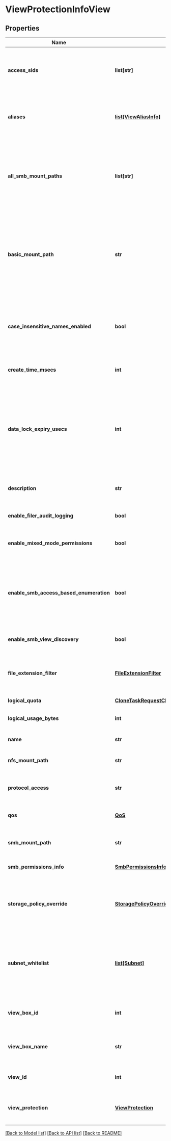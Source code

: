 # ViewProtectionInfoView

## Properties
Name | Type | Description | Notes
------------ | ------------- | ------------- | -------------
**access_sids** | **list[str]** | Specifies the list of security identifiers (SIDs) for the restricted Principals who have access to this View. | [optional] 
**aliases** | [**list[ViewAliasInfo]**](ViewAliasInfo.md) | Aliases created for the view. A view alias allows a directory path inside a view to be mounted using the alias name. | [optional] 
**all_smb_mount_paths** | **list[str]** | Specifies the possible paths that can be used to mount this View as a SMB share. If Active Directory has multiple account names; each machine account has its own path. | [optional] 
**basic_mount_path** | **str** | Specifies the NFS mount path of the View (without the hostname information). This path is used to support NFS mounting of the paths specified in the nfsExportPathList on Windows systems. | [optional] 
**case_insensitive_names_enabled** | **bool** | Specifies whether to support case insensitive file/folder names. This parameter can only be set during create and cannot be changed. | [optional] 
**create_time_msecs** | **int** | Specifies the time that the View was created in milliseconds. | [optional] 
**data_lock_expiry_usecs** | **int** | DataLock (Write Once Read Many) lock expiry epoch time in microseconds. If a view is marked as a DataLock view, only a Data Security Officer (a user having Data Security Privilege) can delete the view until the lock expiry time. | [optional] 
**description** | **str** | Specifies an optional text description about the View. | [optional] 
**enable_filer_audit_logging** | **bool** | Specifies if Filer Audit Logging is enabled for this view. | [optional] 
**enable_mixed_mode_permissions** | **bool** | If set, mixed mode (NFS and SMB) access is enabled for this view. | [optional] 
**enable_smb_access_based_enumeration** | **bool** | Specifies if access-based enumeration should be enabled. If &#39;true&#39;, only files and folders that the user has permissions to access are visible on the SMB share for that user. | [optional] 
**enable_smb_view_discovery** | **bool** | If set, it enables discovery of view for SMB. | [optional] 
**file_extension_filter** | [**FileExtensionFilter**](FileExtensionFilter.md) | Optional filtering criteria that should be satisfied by all the files created in this view. It does not affect existing files. | [optional] 
**logical_quota** | [**CloneTaskRequestCloneViewParametersLogicalQuota**](CloneTaskRequestCloneViewParametersLogicalQuota.md) |  | [optional] 
**logical_usage_bytes** | **int** | LogicalUsageBytes is the logical usage in bytes for the view. | [optional] 
**name** | **str** | Specifies the name of the View. | [optional] 
**nfs_mount_path** | **str** | Specifies the path for mounting this View as an NFS share. | [optional] 
**protocol_access** | **str** | Specifies the supported Protocols for the View. | [optional] 
**qos** | [**QoS**](QoS.md) | Specifies the Quality of Service (QoS) Policy for the View. | [optional] 
**smb_mount_path** | **str** | Specifies the main path for mounting this View as an SMB share. | [optional] 
**smb_permissions_info** | [**SmbPermissionsInfo**](SmbPermissionsInfo.md) | Specifies the SMB permissions for the View. | [optional] 
**storage_policy_override** | [**StoragePolicyOverride**](StoragePolicyOverride.md) | Specifies if inline deduplication and compression settings inherited from the Storage Domain (View Box) should be disabled for this View. | [optional] 
**subnet_whitelist** | [**list[Subnet]**](Subnet.md) | Specifies a list of Subnets with IP addresses that have permissions to access the View. (Overrides the Subnets specified at the global Cohesity Cluster level.) | [optional] 
**view_box_id** | **int** | Specifies the id of the Storage Domain (View Box) where the View is stored. | [optional] 
**view_box_name** | **str** | Specifies the name of the Storage Domain (View Box) where the View is stored. | [optional] 
**view_id** | **int** | Specifies an id of the View assigned by the Cohesity Cluster. | [optional] 
**view_protection** | [**ViewProtection**](ViewProtection.md) | Specifies information about the Protection Jobs protecting this View. | [optional] 

[[Back to Model list]](../README.md#documentation-for-models) [[Back to API list]](../README.md#documentation-for-api-endpoints) [[Back to README]](../README.md)


